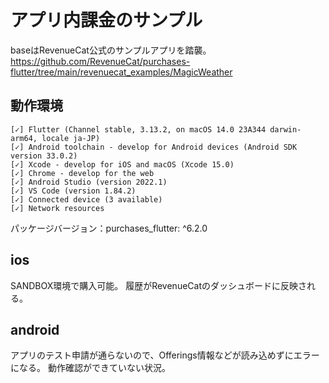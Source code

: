 # アプリ内課金のサンプル
baseはRevenueCat公式のサンプルアプリを踏襲。
https://github.com/RevenueCat/purchases-flutter/tree/main/revenuecat_examples/MagicWeather

## 動作環境
```txt: flutter doctor
[✓] Flutter (Channel stable, 3.13.2, on macOS 14.0 23A344 darwin-arm64, locale ja-JP)
[✓] Android toolchain - develop for Android devices (Android SDK version 33.0.2)
[✓] Xcode - develop for iOS and macOS (Xcode 15.0)
[✓] Chrome - develop for the web
[✓] Android Studio (version 2022.1)
[✓] VS Code (version 1.84.2)
[✓] Connected device (3 available)
[✓] Network resources
```
パッケージバージョン：purchases_flutter: ^6.2.0

## ios
SANDBOX環境で購入可能。
履歴がRevenueCatのダッシュボードに反映される。

## android
アプリのテスト申請が通らないので、Offerings情報などが読み込めずにエラーになる。
動作確認ができていない状況。